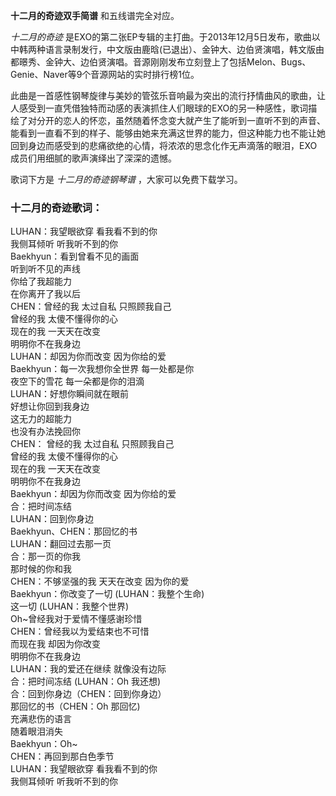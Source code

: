 

**十二月的奇迹双手简谱** 和五线谱完全对应。

_十二月的奇迹_
是EXO的第二张EP专辑的主打曲。于2013年12月5日发布，歌曲以中韩两种语言录制发行，中文版由鹿晗(已退出）、金钟大、边伯贤演唱，韩文版由都暻秀、金钟大、边伯贤演唱。音源刚刚发布立刻登上了包括Melon、Bugs、Genie、Naver等9个音源网站的实时排行榜1位。

此曲是一首感性钢琴旋律与美妙的管弦乐音响最为突出的流行抒情曲风的歌曲，让人感受到一直凭借独特而动感的表演抓住人们眼球的EXO的另一种感性，歌词描绘了对分开的恋人的怀恋，虽然随着怀念变大就产生了能听到一直听不到的声音、能看到一直看不到的样子、能够由她来充满这世界的能力，但这种能力也不能让她回到身边而感受到的悲痛欲绝的心情，将浓浓的思念化作无声滴落的眼泪，EXO成员们用细腻的歌声演绎出了深深的遗憾。

歌词下方是 _十二月的奇迹钢琴谱_ ，大家可以免费下载学习。

### 十二月的奇迹歌词：

LUHAN：我望眼欲穿 看我看不到的你  
我侧耳倾听 听我听不到的你  
Baekhyun：看到曾看不见的画面  
听到听不见的声线  
你给了我超能力  
在你离开了我以后  
CHEN：曾经的我 太过自私 只照顾我自己  
曾经的我 太傻不懂得你的心  
现在的我 一天天在改变  
明明你不在我身边  
LUHAN：却因为你而改变 因为你给的爱  
Baekhyun：每一次我想你全世界 每一处都是你  
夜空下的雪花 每一朵都是你的泪滴  
LUHAN：好想你瞬间就在眼前  
好想让你回到我身边  
这无力的超能力  
也没有办法挽回你  
CHEN： 曾经的我 太过自私 只照顾我自己  
曾经的我 太傻不懂得你的心  
现在的我 一天天在改变  
明明你不在我身边  
Baekhyun：却因为你而改变 因为你给的爱  
合：把时间冻结  
LUHAN：回到你身边  
Baekhyun、CHEN：那回忆的书  
LUHAN：翻回过去那一页  
合：那一页的你我  
那时候的你和我  
CHEN：不够坚强的我 天天在改变 因为你的爱  
Baekhyun：你改变了一切 (LUHAN：我整个生命)  
这一切 (LUHAN：我整个世界)  
Oh~曾经我对于爱情不懂感谢珍惜  
CHEN：曾经我以为爱结束也不可惜  
而现在我 却因为你改变  
明明你不在我身边  
LUHAN：我的爱还在继续 就像没有边际  
合：把时间冻结 (LUHAN：Oh 我还想)  
合：回到你身边（CHEN：回到你身边）  
那回忆的书（CHEN：Oh 那回忆)  
充满悲伤的语言  
随着眼泪消失  
Baekhyun：Oh~  
CHEN：再回到那白色季节  
LUHAN：我望眼欲穿 看我看不到的你  
我侧耳倾听 听我听不到的你


